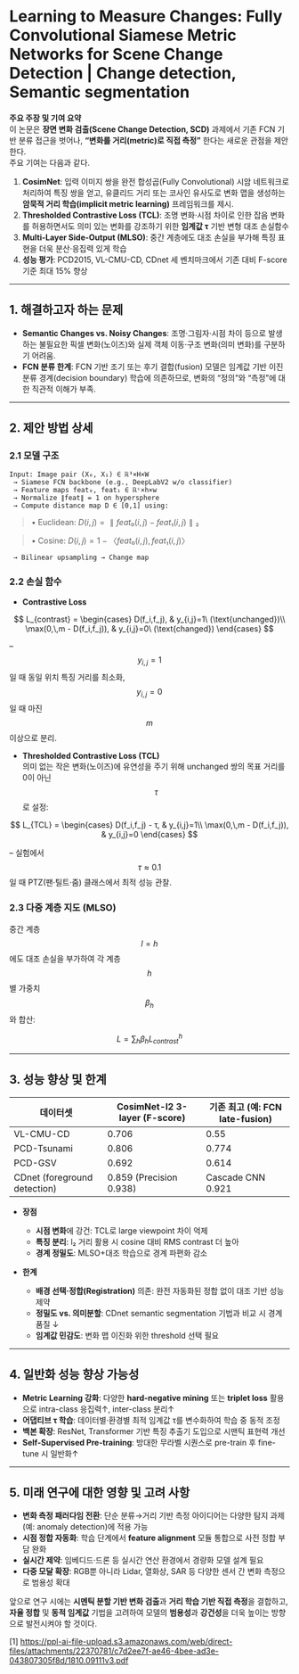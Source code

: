 # Learning to Measure Changes: Fully Convolutional Siamese Metric Networks for Scene Change Detection | Change detection, Semantic segmentation

**주요 주장 및 기여 요약**  
이 논문은 **장면 변화 검출(Scene Change Detection, SCD)** 과제에서 기존 FCN 기반 분류 접근을 벗어나, **“변화를 거리(metric)로 직접 측정”** 한다는 새로운 관점을 제안한다.  
주요 기여는 다음과 같다.  
1. **CosimNet**: 입력 이미지 쌍을 완전 합성곱(Fully Convolutional) 시암 네트워크로 처리하여 특징 쌍을 얻고, 유클리드 거리 또는 코사인 유사도로 변화 맵을 생성하는 **암묵적 거리 학습(implicit metric learning)** 프레임워크를 제시.  
2. **Thresholded Contrastive Loss (TCL)**: 조명 변화·시점 차이로 인한 잡음 변화를 허용하면서도 의미 있는 변화를 강조하기 위한 **임계값 τ** 기반 변형 대조 손실함수  
3. **Multi-Layer Side-Output (MLSO)**: 중간 계층에도 대조 손실을 부가해 특징 표현을 더욱 분산·응집력 있게 학습  
4. **성능 평가**: PCD2015, VL-CMU-CD, CDnet 세 벤치마크에서 기존 대비 F-score 기준 최대 15% 향상  

***

## 1. 해결하고자 하는 문제  
- **Semantic Changes vs. Noisy Changes**: 조명·그림자·시점 차이 등으로 발생하는 불필요한 픽셀 변화(노이즈)와 실제 객체 이동·구조 변화(의미 변화)를 구분하기 어려움.  
- **FCN 분류 한계**: FCN 기반 조기 또는 후기 결합(fusion) 모델은 임계값 기반 이진 분류 경계(decision boundary) 학습에 의존하므로, 변화의 “정의”와 “측정”에 대한 직관적 이해가 부족.  

***

## 2. 제안 방법 상세

### 2.1 모델 구조  
```
Input: Image pair (X₀, X₁) ∈ ℝ³×H×W
 → Siamese FCN backbone (e.g., DeepLabV2 w/o classifier)
 → Feature maps feat₀, feat₁ ∈ ℝᶜ×h×w
 → Normalize ∥feat∥ = 1 on hypersphere
 → Compute distance map D ∈ [0,1] using:
```

>  • Euclidean: $D(i,j) = ∥feat₀(i,j)−feat₁(i,j)∥₂$

>  • Cosine:   $D(i,j) = 1−〈feat₀(i,j),feat₁(i,j)〉$

```
 → Bilinear upsampling → Change map
```

### 2.2 손실 함수  
- **Contrastive Loss**  

$$
    L_{contrast}
    =
    \begin{cases}
      D(f_i,f_j), & y_{i,j}=1\ (\text{unchanged})\\
      \max(0,\,m - D(f_i,f_j)), & y_{i,j}=0\ (\text{changed})
    \end{cases}
  $$
  
  – $$y_{i,j}=1$$일 때 동일 위치 특징 거리를 최소화, $$y_{i,j}=0$$일 때 마진 $$m$$ 이상으로 분리.

- **Thresholded Contrastive Loss (TCL)**  
  의미 없는 작은 변화(노이즈)에 유연성을 주기 위해 unchanged 쌍의 목표 거리를 0이 아닌 $$τ$$로 설정:  

$$
    L_{TCL}
    =
    \begin{cases}
      D(f_i,f_j) - τ, & y_{i,j}=1\\
      \max(0,\,m - D(f_i,f_j)), & y_{i,j}=0
    \end{cases}
  $$
  
  – 실험에서 $$τ≈0.1$$일 때 PTZ(팬·틸트·줌) 클래스에서 최적 성능 관찰.

### 2.3 다중 계층 지도 (MLSO)  
중간 계층 $$l=h$$에도 대조 손실을 부가하여 각 계층 $$h$$별 가중치 $$β_h$$와 합산:  

$$
  L = \sum_{h} β_h L_{contrast}^h
$$

***

## 3. 성능 향상 및 한계

| 데이터셋      | CosimNet-l2 3-layer (F-score) | 기존 최고 (예: FCN late-fusion) |
|--------------|-------------------------------|---------------------------------|
| VL-CMU-CD    | 0.706                         | 0.55                         |
| PCD-Tsunami  | 0.806                         | 0.774                        |
| PCD-GSV      | 0.692                         | 0.614                        |
| CDnet (foreground detection) | 0.859 (Precision 0.938) | Cascade CNN 0.921           |

- **장점**  
  - **시점 변화**에 강건: TCL로 large viewpoint 차이 억제  
  - **특징 분리**: l₂ 거리 활용 시 cosine 대비 RMS contrast 더 높아  
  - **경계 정밀도**: MLSO+대조 학습으로 경계 파편화 감소  

- **한계**  
  - **배경 선택·정합(Registration)** 의존: 완전 자동화된 정합 없이 대조 기반 성능 제약  
  - **정밀도 vs. 의미분할**: CDnet semantic segmentation 기법과 비교 시 경계 품질 ↓  
  - **임계값 민감도**: 변화 맵 이진화 위한 threshold 선택 필요  

***

## 4. 일반화 성능 향상 가능성  
- **Metric Learning 강화**: 다양한 **hard-negative mining** 또는 **triplet loss** 활용으로 intra-class 응집력↑, inter-class 분리↑  
- **어댑티브 τ 학습**: 데이터별·환경별 최적 임계값 τ를 변수화하여 학습 중 동적 조정  
- **백본 확장**: ResNet, Transformer 기반 특징 추출기 도입으로 시맨틱 표현력 개선  
- **Self-Supervised Pre-training**: 방대한 무라벨 시퀀스로 pre-train 후 fine-tune 시 일반화↑  

***

## 5. 미래 연구에 대한 영향 및 고려 사항  
- **변화 측정 패러다임 전환**: 단순 분류→거리 기반 측정 아이디어는 다양한 탐지 과제(예: anomaly detection)에 적용 가능  
- **시점 정합 자동화**: 학습 단계에서 **feature alignment** 모듈 통합으로 사전 정합 부담 완화  
- **실시간 제약**: 임베디드·드론 등 실시간 연산 환경에서 경량화 모델 설계 필요  
- **다중 모달 확장**: RGB뿐 아니라 Lidar, 열화상, SAR 등 다양한 센서 간 변화 측정으로 범용성 확대  

앞으로 연구 시에는 **시멘틱 분할 기반 변화 검출**과 **거리 학습 기반 직접 측정**을 결합하고, **자율 정합** 및 **동적 임계값** 기법을 고려하여 모델의 **범용성**과 **강건성**을 더욱 높이는 방향으로 발전시켜야 할 것이다.

[1] https://ppl-ai-file-upload.s3.amazonaws.com/web/direct-files/attachments/22370781/c7d2ee7f-ae46-4bee-ad3e-043807305f8d/1810.09111v3.pdf

